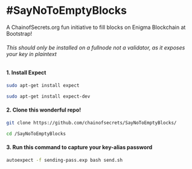 # #SayNoToEmptyBlocks
A ChainofSecrets.org fun initiative to fill blocks on Enigma Blockchain at Bootstrap!

###### This should only be installed on a fullnode not a validator, as it exposes your key in plaintext

#### 1. Install Expect

```bash
sudo apt-get install expect
```
```bash
sudo apt-get install expect-dev
```
#### 2. Clone this wonderful repo!
```bash
git clone https://github.com/chainofsecrets/SayNoToEmptyBlocks/
```
```bash
cd /SayNoToEmptyBlocks
```
#### 3. Run this command to capture your key-alias password
```bash
autoexpect -f sending-pass.exp bash send.sh
```
